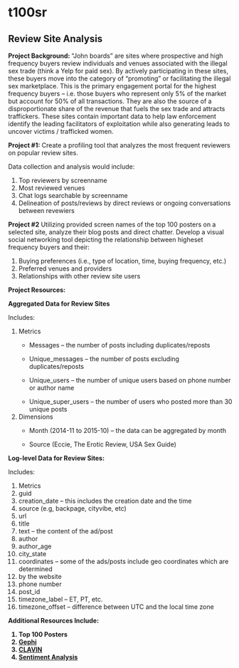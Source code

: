 # t100sr

## Review Site Analysis ##

<b>Project Background: </b> “John boards” are sites where prospective and high frequency buyers review individuals and venues  associated with the illegal sex trade (think a Yelp for paid sex). By actively participating in these sites, these buyers move into the category of “promoting” or facilitating the illegal sex marketplace. This is the primary engagement portal for the highest frequency buyers – i.e. those buyers who represent only 5% of the market but account for 50% of all transactions. They are also the source of a disproportionate share of the revenue that fuels the sex trade and attracts traffickers. These sites contain important data to help law enforcement identify the leading facilitators of exploitation while also generating leads to uncover victims / trafficked women.


<b>Project #1:</b> Create a profiling tool that analyzes the most frequent reviewers on popular review sites. 

Data collection and analysis would include:
<ol>
<li>Top reviewers by screenname</li>
<li>Most reviewed venues</li>
<li>Chat logs searchable by screenname</li>
<li>Delineation of posts/reviews by direct reviews or ongoing conversations between revewiers</li>
</ol>

<b>Project #2</b> Utilizing provided screen names of the top 100 posters on a selected site, analyze their blog posts and direct chatter. Develop a visual social networking tool depicting the relationship between higheset frequency buyers and their: 
<ol>
<li>Buying preferences (i.e., type of location, time, buying frequency, etc.)</li>
<li>Preferred venues and providers</li>  
<li>Relationships with other review site users</li>
</ol>

<b>Project Resources:</b>

<b>Aggregated Data for Review Sites</b> 

Includes:
<ol>
<li>Metrics</li>
<ul>
<li> Messages – the number of posts including duplicates/reposts</li></ul>
<ul>
<li> Unique_messages – the number of posts excluding duplicates/reposts</li></ul>
<ul>
<li> Unique_users – the number of unique users based on phone number or author name</li></ul>
<ul>
<li> Unique_super_users – the number of users who posted more than 30 unique posts </li></ul>

<li>Dimensions</li>
<ul>
<li> Month (2014-11 to 2015-10) – the data can be aggregated by month</li></ul>
<ul>
<li> Source (Eccie, The Erotic Review, USA Sex Guide) </li></ul>
</ol>

<b>Log-level Data for Review Sites: </b>

Includes:
<ol>
<li>Metrics</li>
<li>guid</li>
<li>creation_date – this includes the creation date and the time</li>
<li>source (e.g, backpage, cityvibe, etc)</li>
<li>url</li>
<li>title</li>
<li>text – the content of the ad/post</li>
<li>author</li>
<li>author_age</li>
<li>city_state</li>
<li>coordinates – some of the ads/posts include geo coordinates which are determined </li>
<li>by the website</li>
<li>phone number</li>
<li>post_id</li>
<li>timezone_label – ET, PT, etc.</li>
<li>timezone_offset – difference between UTC and the local time zone</li>
</ol>


<b>Additional Resources Include:<b>

<ol>

<li>Top 100 Posters </li>
<li><a href="https://gephi.org/">Gephi</a></li>
<li><a href="https://github.com/Berico-Technologies/CLAVIN">CLAVIN</a></li>
<li><a href="https://github.com/rkuykendall/map-world-news">Sentiment Analysis</a></li>
</ol>
